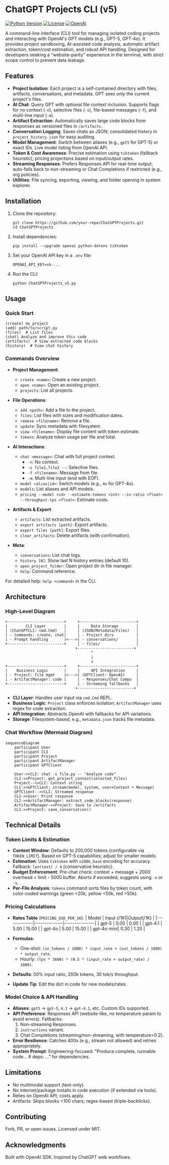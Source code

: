 # ChatGPT Projects CLI (v5)

[![Python Version](https://img.shields.io/badge/python-3.8%2B-blue.svg)](https://www.python.org/downloads/)
[![License](https://img.shields.io/badge/license-MIT-green.svg)](LICENSE)
[![OpenAI](https://img.shields.io/badge/OpenAI-Compatible-brightgreen.svg)](https://openai.com/)

A command-line interface (CLI) tool for managing isolated coding projects and interacting with OpenAI's GPT models (e.g., GPT-5, GPT-4o). It provides project sandboxing, AI-assisted code analysis, automatic artifact extraction, token/cost estimation, and robust API handling. Designed for developers seeking a "website-parity" experience in the terminal, with strict scope control to prevent data leakage.

## Features

- **Project Isolation**: Each project is a self-contained directory with files, artifacts, conversations, and metadata. GPT sees *only* the current project's files.
- **AI Chat**: Query GPT with optional file context inclusion. Supports flags for no context (`-n`), selective files (`-s`), file-based messages (`-f`), and multi-line input (`-m`).
- **Artifact Extraction**: Automatically saves large code blocks from responses as versioned files in `/artifacts`.
- **Conversation Logging**: Saves chats as JSON; consolidated history in `project_history.json` for easy auditing.
- **Model Management**: Switch between aliases (e.g., `gpt5` for GPT-5) or exact IDs. Live model listing from OpenAI API.
- **Token & Cost Awareness**: Precise estimation using `tiktoken` (fallback heuristic); pricing projections based on input/output rates.
- **Streaming Responses**: Prefers Responses API for real-time output; auto-falls back to non-streaming or Chat Completions if restricted (e.g., org policies).
- **Utilities**: File syncing, exporting, viewing, and folder opening in system explorer.

## Installation

1. Clone the repository:
   ```
   git clone https://github.com/your-repo/ChatGPTProjects.git
   cd ChatGPTProjects
   ```

2. Install dependencies:
   ```
   pip install --upgrade openai python-dotenv tiktoken
   ```

3. Set your OpenAI API key in a `.env` file:
   ```
   OPENAI_API_KEY=sk-...
   ```

4. Run the CLI:
   ```
   python ChatGPTProjects_v5.py
   ```

## Usage

### Quick Start

```
(create) my_project
(add) path/to/script.py
(files)  # List files
(chat) Analyze and improve this code
(artifacts)  # View extracted code blocks
(history)  # View chat history
```

### Commands Overview

- **Project Management**:
  - `create <name>`: Create a new project.
  - `open <name>`: Open an existing project.
  - `projects`: List all projects.

- **File Operations**:
  - `add <path>`: Add a file to the project.
  - `files`: List files with sizes and modification dates.
  - `remove <filename>`: Remove a file.
  - `update`: Sync metadata with filesystem.
  - `view <filename>`: Display file content with token estimate.
  - `tokens`: Analyze token usage per file and total.

- **AI Interactions**:
  - `chat <message>`: Chat with full project context.
    - `-n`: No context.
    - `-s file1,file2 --`: Selective files.
    - `-f <filename>`: Message from file.
    - `-m`: Multi-line input (end with EOF).
  - `model <alias|id>`: Switch models (e.g., `4o` for GPT-4o).
  - `models`: List aliases and API models.
  - `pricing --model <id> --estimate-tokens <int> --in-ratio <float> --throughput-tps <float>`: Estimate costs.

- **Artifacts & Export**:
  - `artifacts`: List extracted artifacts.
  - `export artifacts [path]`: Export artifacts.
  - `export files [path]`: Export files.
  - `clear_artifacts`: Delete artifacts (with confirmation).

- **Meta**:
  - `conversations`: List chat logs.
  - `history [N]`: Show last N history entries (default 10).
  - `open_project_folder`: Open project dir in file manager.
  - `help`: Command reference.

For detailed help: `help <command>` in the CLI.

## Architecture

### High-Level Diagram

```
+-------------------------+     +-------------------------+
|        CLI Layer        |     |     Data Storage        |
| (ChatGPTCLI: cmd.Cmd)   |     | (JSON/Metadata/Files)   |
| - Commands: create, chat|     | - Project dirs          |
| - Prompt handling       |<--->| - conversations/        |
+-------------------------+     | - files/                |
                               +-------------------------+
                                      ^
                                      |
                                      v
+-------------------------+     +-------------------------+
|    Business Logic       |     |     API Integration     |
| - Project: file mgmt    |<--->| (GPTClient: OpenAI)     |
| - ArtifactManager: code |     | - Responses/Chat Comps  |
+-------------------------+     | - Streaming fallbacks   |
                               +-------------------------+
```

- **CLI Layer**: Handles user input via `cmd.Cmd` REPL.
- **Business Logic**: `Project` class enforces isolation; `ArtifactManager` uses regex for code extraction.
- **API Integration**: Abstracts OpenAI with fallbacks for API variations.
- **Storage**: Filesystem-based; e.g., `metadata.json` tracks file metadata.

### Chat Workflow (Mermaid Diagram)

```mermaid
sequenceDiagram
    participant User
    participant CLI
    participant Project
    participant ArtifactManager
    participant GPTClient

    User->>CLI: chat -s file.py -- "Analyze code"
    CLI->>Project: get_project_context(selected_files)
    Project-->>CLI: Context string
    CLI->>GPTClient: stream(model, system, user=Context + Message)
    GPTClient-->>CLI: Streamed response
    CLI->>User: Print response
    CLI->>ArtifactManager: extract_code_blocks(response)
    ArtifactManager->>Project: Save to /artifacts
    CLI->>Project: save_conversation()
```

## Technical Details

### Token Limits & Estimation

- **Context Window**: Defaults to 200,000 tokens (configurable via `TOKEN_LIMIT`). Based on GPT-5 capabilities; adjust for smaller models.
- **Estimation**: Uses `tiktoken` with `o200k_base` encoding for accuracy. Fallback: `len(text) / 4` (conservative heuristic).
- **Budget Enforcement**: Pre-chat check: context + message + 2000 overhead < limit - 5000 buffer. Aborts if exceeded; suggests using `-n` or `-s`.
- **Per-File Analysis**: `tokens` command sorts files by token count, with color-coded warnings (green <20k, yellow <50k, red >50k).

### Pricing Calculations

- **Rates Table** (`PRICING_USD_PER_1K`):
  | Model       | Input ($/1K) | Output ($/1K) |
  |-------------|--------------|---------------|
  | gpt-5      | 0.00        | 0.00         |
  | gpt-4.1    | 5.00        | 15.00        |
  | gpt-4o     | 5.00        | 15.00        |
  | gpt-4o-mini| 0.30        | 1.20         |

- **Formulas**:
  - One-shot: `(in_tokens / 1000) * input_rate + (out_tokens / 1000) * output_rate`.
  - Hourly: `(tps * 3600) * (0.5 * (input_rate + output_rate) / 1000)`.
- **Defaults**: 50% input ratio, 200k tokens, 30 tok/s throughput.
- **Update Tip**: Edit the dict in code for new models/rates.

### Model Choice & API Handling

- **Aliases**: `gpt5` → `gpt-5`, `4.1` → `gpt-4.1`, etc. Custom IDs supported.
- **API Preference**: Responses API (website-like, no temperature param to avoid errors). Fallbacks:
  1. Non-streaming Responses.
  2. `instructions` variant.
  3. Chat Completions (streaming/non-streaming, with temperature=0.2).
- **Error Resilience**: Catches 400s (e.g., stream not allowed) and retries appropriately.
- **System Prompt**: Engineering-focused: "Produce complete, runnable code... # deps: ..." for dependencies.

## Limitations

- No multimodal support (text-only).
- No internet/package installs in code execution (if extended via tools).
- Relies on OpenAI API; costs apply.
- Artifacts: Skips blocks <100 chars; regex-based (triple-backticks).

## Contributing

Fork, PR, or open issues. Licensed under MIT.

## Acknowledgments

Built with OpenAI SDK. Inspired by ChatGPT web workflows.
